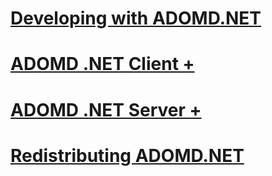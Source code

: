 # [Developing with ADOMD.NET](developing-with-adomd-net.md)

# [ADOMD .NET Client +](../../../analysis-services/multidimensional-models-adomd-net-client/adomd-net-client-functionality.md)
# [ADOMD .NET Server +](../../../analysis-services/multidimensional-models-adomd-net-server/adomd-net-server-functionality.md)

# [Redistributing ADOMD.NET](redistributing-adomd-net.md)
